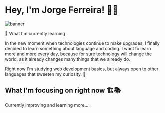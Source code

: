 # Hey, I'm Jorge Ferreira! :wave::purple_heart: 
<img src="https://user-images.githubusercontent.com/83745669/117478811-fe545800-af35-11eb-92d5-8febd6ce72ed.png" alt="banner">

🌱 What I'm currently learning

In the new moment when technologies continue to make upgrades, I finally decided to learn something about language and coding. I want to learn more and more every day, because for sure technology will change the world, as it already changes many things that we already do.

Right now I'm studying web development basics, but always open to other languages that sweeten my curiosity. :brain:

## What I'm focusing on right now :building_construction::books:

Currently improving and learning more....
